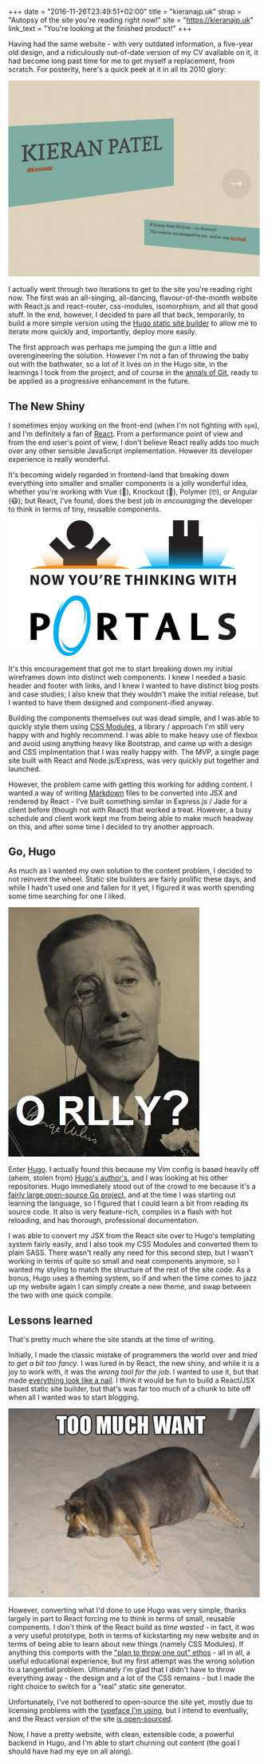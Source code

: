 +++
date  = "2016-11-26T23:49:51+02:00"
title = "kieranajp.uk"
strap = "Autopsy of the site you're reading right now!"
site  = "https://kieranajp.uk"
link_text = "You're looking at the finished product!"
+++

Having had the same website - with very outdated information, a five-year old design, and a ridiculously out-of-date version of my CV available on it, it had become long past time for me to get myself a replacement, from scratch. For posterity, here's a quick peek at it in all its 2010 glory:

![My site from 2010ish, 3d transforms abound](old-site.jpg "My site from 2010ish, 3d transforms abound")

I actually went through two iterations to get to the site you're reading right now. The first was an all-singing, all-dancing, flavour-of-the-month website with React.js and react-router, css-modules, isomorphism, and all that good stuff. In the end, however, I decided to pare all that back, temporarily, to build a more simple version using the [Hugo static site builder](https://gohugo.io) to allow me to iterate more quickly and, importantly, deploy more easily.

The first approach was perhaps me jumping the gun a little and overengineering the solution. However I'm not a fan of throwing the baby out with the bathwater, so a lot of it lives on in the Hugo site, in the learnings I took from the project, and of course in the [annals of Git](https://github.com/kieranajp/websitev3), ready to be applied as a progressive enhancement in the future.

## The New Shiny

I sometimes enjoy working on the front-end (when I'm not fighting with `npm`), and I'm definitely a fan of [React](https://reactjs.com). From a performance point of view and from the end user's point of view, I don't believe React really adds too much over any other sensible JavaScript implementation. However its developer experience is really wonderful. 

It's becoming widely regarded in frontend-land that breaking down everything into smaller and smaller components is a jolly wonderful idea, whether you're working with Vue (💚), Knockout (👬), Polymer (🤓), or Angular (😷); but React, I've found, does the best job in _encouraging_ the developer to think in terms of tiny, reusable components. 

![Now you're thinking with portals - er, components](thinking-with-portals.jpg "Now you're thinking with portals - er, components")

It's this encouragement that got me to start breaking down my initial wireframes down into distinct web components. I knew I needed a basic header and footer with links, and I knew I wanted to have distinct blog posts and case studies; I also knew that they wouldn't make the initial release, but I wanted to have them designed and component-ified anyway.

Building the components themselves out was dead simple, and I was able to quickly style them using [CSS Modules](https://css-modules.github.io), a library / approach I'm still very happy with and highly recommend. I was able to make heavy use of flexbox and avoid using anything heavy like Bootstrap, and came up with a design and CSS implmentation that I was really happy with. The MVP, a single page site built with React and Node.js/Express, was very quickly put together and launched.

However, the problem came with getting this working for adding content. I wanted a way of writing [Markdown](https://daringfireball.net/markdown) files to be converted into JSX and rendered by React - I've built something similar in Express.js / Jade for a client before (though not with React) that worked a treat. However, a busy schedule and client work kept me from being able to make much headway on this, and after some time I decided to try another approach.

## Go, Hugo

As much as I wanted my own solution to the content problem, I decided to not reinvent the wheel. Static site builders are fairly prolific these days, and while I hadn't used one and fallen for it yet, I figured it was worth spending some time searching for one I liked.

![I imagine this is what "Mr. Hugo" must look like](mr-hugo.jpg "I imagine this is what 'Mr. Hugo' must look like")

Enter [Hugo](https://gohugo.io). I actually found this because my Vim config is based heavily off (ahem, stolen from) [Hugo's author's](https://github.com/spf13/spf13-vim), and I was looking at his other repositories. Hugo immediately stood out of the crowd to me because it's a [fairly large open-source Go project](https://github.com/spf13/hugo), and at the time I was starting out learning the language, so I figured that I could learn a bit from reading its source code. It also is very feature-rich, compiles in a flash with hot reloading, and has thorough, professional documentation.

I was able to convert my JSX from the React site over to Hugo's templating system fairly easily, and I also took my CSS Modules and converted them to plain SASS. There wasn't really any need for this second step, but I wasn't working in terms of quite so small and neat components anymore, so I wanted my styling to match the structure of the rest of the site code. As a bonus, Hugo uses a theming system, so if and when the time comes to jazz up my website again I can simply create a new theme, and swap between the two with one quick compile.

## Lessons learned

That's pretty much where the site stands at the time of writing.

Initially, I made the classic mistake of programmers the world over and _tried to get a bit too fancy_. I was lured in by React, the new shiny, and while it is a joy to work with, it was the _wrong tool for the job_. I wanted to use it, but that made [everything look like a nail](https://en.wikipedia.org/wiki/Law_of_the_instrument). I think it would be fun to build a React/JSX based static site builder, but that's was far too much of a chunk to bite off when all I wanted was to start blogging.

![Too much want](too-much-want.jpg "Bit off more than I could chew")

However, converting what I'd done to use Hugo was very simple, thanks largely in part to React forcing me to think in terms of small, reusable components. I don't think of the React build as _time wasted_ - in fact, it was a very useful prototype, both in terms of kickstarting my new website and in terms of being able to learn about new things (namely CSS Modules). If anything this comports with the ["plan to throw one out" ethos](http://wiki.c2.com/?PlanToThrowOneAway) - all in all, a useful educational experience, but my first attempt was the wrong solution to a tangential problem. Ultimately I'm glad that I didn't have to throw everything away - the design and a lot of the CSS remains - but I made the right choice to switch for a "real" static site generator.

Unfortunately, I've not bothered to open-source the site yet, mostly due to licensing problems with the [typeface I'm using](http://www.myfonts.com/fonts/intelligent-foundry/averta-standard/), but I intend to eventually, and the React version of the site [is open-sourced](https://github.com/kieranajp/websitev3).

Now, I have a pretty website, with clean, extensible code, a powerful backend in Hugo, and I'm able to start churning out content (the goal I should have had my eye on all along).
